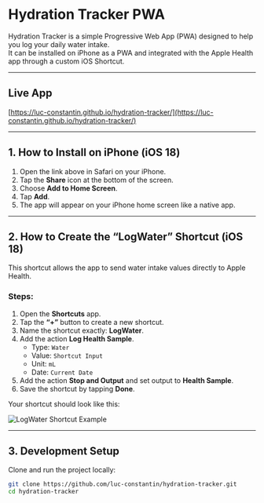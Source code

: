 # Hydration Tracker PWA

Hydration Tracker is a simple Progressive Web App (PWA) designed to help you log your daily water intake.  
It can be installed on iPhone as a PWA and integrated with the Apple Health app through a custom iOS Shortcut.

---

## Live App

[https://luc-constantin.github.io/hydration-tracker/](https://luc-constantin.github.io/hydration-tracker/)

---

## 1. How to Install on iPhone (iOS 18)

1. Open the link above in Safari on your iPhone.  
2. Tap the **Share** icon at the bottom of the screen.  
3. Choose **Add to Home Screen**.  
4. Tap **Add**.  
5. The app will appear on your iPhone home screen like a native app.

---

## 2. How to Create the “LogWater” Shortcut (iOS 18)

This shortcut allows the app to send water intake values directly to Apple Health.

### Steps:
1. Open the **Shortcuts** app.  
2. Tap the **“+”** button to create a new shortcut.  
3. Name the shortcut exactly: **LogWater**.  
4. Add the action **Log Health Sample**.  
   - Type: `Water`  
   - Value: `Shortcut Input`  
   - Unit: `mL`  
   - Date: `Current Date`  
5. Add the action **Stop and Output** and set output to **Health Sample**.  
6. Save the shortcut by tapping **Done**.

Your shortcut should look like this:

![LogWater Shortcut Example](./IMG_2599.jpg)

---

## 3. Development Setup

Clone and run the project locally:

```bash
git clone https://github.com/luc-constantin/hydration-tracker.git
cd hydration-tracker
